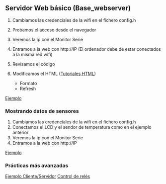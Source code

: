 ## Servidor Web básico (Base_webserver)

1. Cambiamos las credenciales de la wifi en el fichero config.h
   
1. Probamos el acceso desde el navegador 
2. Veremos la ip con el Monitor Serie
3. Entramos a la web con http://IP (El ordenador debe de estar conectados a la misma red wifi)
4. Revisamos el código
5. Modificamos el HTML ([Tutoriales HTML](https://www.w3schools.com/)) 
    * Formato
    * Refresh

[Ejemplo](https://github.com/javacasm/CursoIOTCo/tree/main/codigo/3.9.0.server_base)

### Mostrando datos de sensores

1. Cambiamos las credenciales de la wifi en el fichero config.h
2. Conectamos el LCD y el sendor de temperatura como en el ejemplo anterior
3. Veremos la ip con el Monitor Serie
4. Entramos a la web con http://IP

[Ejemplo](https://github.com/javacasm/CursoIOTCo/tree/main/codigo/3.9.1.server_sensores)

### Prácticas más avanzadas

[Ejemplo Cliente/Servidor](./ClienteServidor.md)
[Control de relés](./codigo/ControlRelesWeb.tar.gz)
